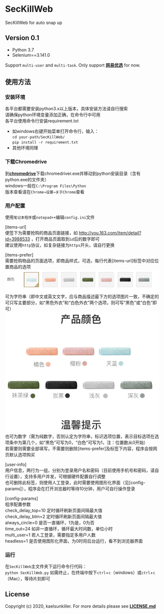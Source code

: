 # SecKillWeb
SecKillWeb for auto snap up

## Version 0.1
* Python 3.7<br>
* Selenium==3.141.0

Support `multi-user` and `multi-task`. Only support [**网易优选**](https://you.163.com) for now.

## 使用方法
### 安装环境
各平台都需要安装python3.x以上版本，具体安装方法请自行搜索<br>
请确保python环境变量添加正确，在命令行中可用<br>
各平台使用命令行安装requirement.txt<br>
* 如windows右键开始菜单打开命令行，输入：<br>
`cd your-path/SecKillWeb/`<br>
`pip install -r requirement.txt`
* 其他环境同理

### 下载Chromedrive
到[**chromedrive**](http://npm.taobao.org/mirrors/chromedriver/)下载chromedriver.exe并移动到python安装目录（含有python.exe的文件夹）<br>
windows一般在`C:\Program Files\Python`<br>
版本查看请在`Chrome→设置→关于Chrome`查看

### 用户配置
使用`笔记本程序`或`notepad++`编辑`config.ini`文件<br>

[items-url]<br>
便签下为需要抢购的商品页面链接，如 http://you.163.com/item/detail?id=3988533 ，打开商品页面取到`id`后的数字即可<br>
建议使用`http`协议，如复杂链接为`https`开头，请自行更换<br>

[items-prefer]<br>
需要抢购物品的页面选项，即商品样式，可选，每行代表[items-url]标签中对应位置商品的选项<br>
![](https://github.com/kaelsunkiller/SecKillWeb/blob/master/readme/1.PNG)<br>
可为字符串（即中文或英文文字，应与商品描述最下方的选项图片一致，不确定的可只写主要部分，如“黑色外衣”和“白色外衣”两个选项，则可写“黑色”或“白色”即可）<br>
![](https://github.com/kaelsunkiller/SecKillWeb/blob/master/readme/2.PNG)<br>
也可为数字（需为纯数字，否则认定为字符串，标识选项位置，表示目标选项在选项条中为第几个，如“黑色”可写为0，“白色”可写为1，注：位置数从0开始）<br>
若需要则需要全部填写，不需要则删除[items-prefer]及标签下内容，程序会按网页默认选项购买<br>

[user-info]<br>
用户信息，两行为一组，分别为登录用户名和密码（目前使用手机号和密码，请自行设置），支持多用户并发，可根据硬件配置自行调整<br>
也可删除此标签，则使用人工登录，此时需要使用图形化界面（见[config-params]），程序会在打开浏览器时等待10分钟，用户可自行操作登录<br>

[config-params]<br>
程序配置参数<br>
check_delay_top=10    定时循环刷新页面间隔最大值<br>
check_delay_btm=2     定时循环刷新页面间隔最大值<br>
always_circle=0       是否一直循环，1为是，0为否<br>
time_out=24           如非一直循环，循环最大时间数，单位小时<br>
multi_user=1          若人工登录，需要指定多用户人数<br>
headless=1            是否使用图形化界面，为0时将后台运行，看不到浏览器界面<br>

### 运行

在`SecKillWeb`主文件夹下运行命令行代码：<br>
`python SecKillWeb.py`
如需终止，在终端中按下`ctrl`+`c`（windows）或`ctrl`+`c`（Mac），等待片刻即可

## License
Copyright (c) 2020, kaelsunkiller. For more details please see [**LICENSE.md**](https://github.com/kaelsunkiller/SecKillWeb/blob/master/LICENSE)
